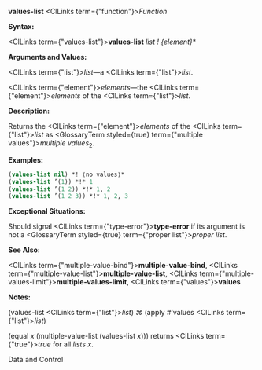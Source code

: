 **values-list** <ClLinks  term={"function"}><i>Function</i></ClLinks> 



**Syntax:** 



<ClLinks  term={"values-list"}><b>values-list</b></ClLinks> *list ! \{element\}*\* 



**Arguments and Values:** 



<ClLinks  term={"list"}><i>list</i></ClLinks>—a <ClLinks  term={"list"}><i>list</i></ClLinks>. 



<ClLinks  term={"element"}><i>elements</i></ClLinks>—the <ClLinks  term={"element"}><i>elements</i></ClLinks> of the <ClLinks  term={"list"}><i>list</i></ClLinks>. 



**Description:** 



Returns the <ClLinks  term={"element"}><i>elements</i></ClLinks> of the <ClLinks  term={"list"}><i>list</i></ClLinks> as <GlossaryTerm styled={true} term={"multiple values"}><i>multiple values</i></GlossaryTerm><sub>2</sub>. 



**Examples:**
```lisp
(values-list nil) *! ⟨no values⟩* 
(values-list ’(1)) *!* 1 
(values-list ’(1 2)) *!* 1, 2 
(values-list ’(1 2 3)) *!* 1, 2, 3 
```
**Exceptional Situations:** 



Should signal <ClLinks  term={"type-error"}><b>type-error</b></ClLinks> if its argument is not a <GlossaryTerm styled={true} term={"proper list"}><i>proper list</i></GlossaryTerm>. 



**See Also:** 



<ClLinks  term={"multiple-value-bind"}><b>multiple-value-bind</b></ClLinks>, <ClLinks  term={"multiple-value-list"}><b>multiple-value-list</b></ClLinks>, <ClLinks  term={"multiple-values-limit"}><b>multiple-values-limit</b></ClLinks>, <ClLinks  term={"values"}><b>values</b></ClLinks> 



**Notes:** 



(values-list <ClLinks  term={"list"}><i>list</i></ClLinks>) *⌘* (apply #’values <ClLinks  term={"list"}><i>list</i></ClLinks>) 



(equal *x* (multiple-value-list (values-list *x*))) returns <ClLinks  term={"true"}><i>true</i></ClLinks> for all *lists x*. 



Data and Control 



 



 



